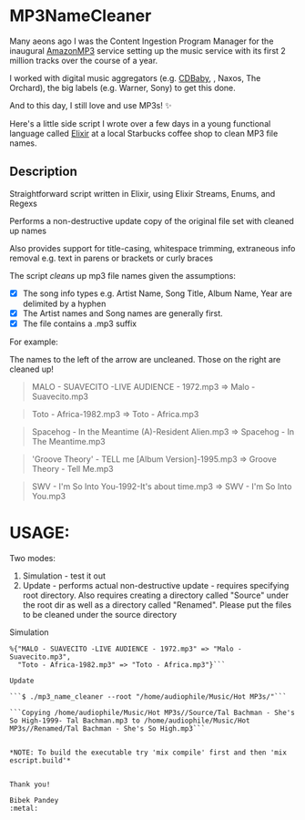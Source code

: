 # MP3NameCleaner

 Many aeons ago I was the Content Ingestion Program Manager for the inaugural [AmazonMP3](http://www.amazonmp3.com) service setting up the music service with its first 2 million tracks over the course of a year.
 
 I worked with digital music aggregators (e.g. [CDBaby](http://www.cdbaby.com/), , Naxos, The Orchard), the big labels (e.g. Warner, Sony) to get this done.

 And to this day, I still love and use MP3s!  :sparkles:

 Here's a little side script I wrote over a few days in a young functional language called [Elixir](http://elixir-lang.org/) at a local Starbucks coffee shop to clean MP3 file names.

## Description

 Straightforward script written in Elixir, using Elixir Streams, Enums, and Regexs

 Performs a non-destructive update copy of the original file set with cleaned up names

 Also provides support for title-casing, whitespace trimming, 
 extraneous info removal e.g. text in parens or brackets or curly braces

 The script *cleans* up mp3 file names given the assumptions:
 
 - [x]  The song info types e.g. Artist Name, Song Title, Album Name, Year are delimited by a hyphen
 - [x]  The Artist names and Song names are generally first.
 - [x]  The file contains a .mp3 suffix

 For example: 

 The names to the left of the arrow are uncleaned. Those on the right are cleaned up!

 > MALO - SUAVECITO -LIVE AUDIENCE - 1972.mp3 => Malo - Suavecito.mp3

 > Toto - Africa-1982.mp3 => Toto - Africa.mp3

 > Spacehog - In the Meantime (A)-Resident Alien.mp3 => Spacehog - In The Meantime.mp3

 > 'Groove Theory' - TELL me [Album Version]-1995.mp3 => Groove Theory - Tell Me.mp3

 > SWV - I'm So Into You-1992-It's about time.mp3 => SWV - I'm So Into You.mp3


# USAGE: 

Two modes:
 
1.  Simulation - test it out
2.  Update - performs actual non-destructive update - requires specifying root directory. 
    Also requires creating a directory called "Source" under the root dir as well as a 
    directory called "Renamed".  Please put the files to be cleaned under the source directory


Simulation

```$ ./mp3_name_cleaner --simulate "MALO - SUAVECITO -LIVE AUDIENCE - 1972.mp3 Toto - Africa-1982.mp3"
%{"MALO - SUAVECITO -LIVE AUDIENCE - 1972.mp3" => "Malo - Suavecito.mp3",
  "Toto - Africa-1982.mp3" => "Toto - Africa.mp3"}```

Update

```$ ./mp3_name_cleaner --root "/home/audiophile/Music/Hot MP3s/"```

```Copying /home/audiophile/Music/Hot MP3s//Source/Tal Bachman - She's So High-1999- Tal Bachman.mp3 to /home/audiophile/Music/Hot MP3s//Renamed/Tal Bachman - She's So High.mp3```


*NOTE: To build the executable try 'mix compile' first and then 'mix escript.build'*


Thank you!

Bibek Pandey 
:metal: